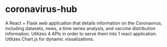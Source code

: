 # coronavirus-hub
A React + Flask web application that details information on the Coronavirus, including datasets, news, a time series analysis, and vaccine distribution information. Utilizes 4 APIs in order to serve them into 1 react application. Utilizes Chart.js for dynamic visualizations.
